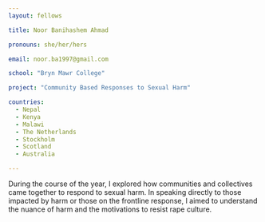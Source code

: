 ```yaml
---
layout: fellows

title: Noor Banihashem Ahmad

pronouns: she/her/hers

email: noor.ba1997@gmail.com 

school: "Bryn Mawr College"

project: "Community Based Responses to Sexual Harm"

countries:
  - Nepal
  - Kenya
  - Malawi
  - The Netherlands
  - Stockholm
  - Scotland
  - Australia

---
```


During the course of the year, I explored how communities and collectives came together to respond to sexual harm. In speaking directly to those impacted by harm or those on the frontline response, I aimed to understand the nuance of harm and the motivations to resist rape culture.